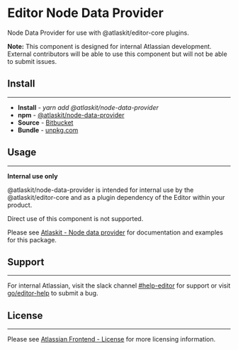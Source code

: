 # Editor Node Data Provider

Node Data Provider for use with @atlaskit/editor-core plugins.

**Note:** This component is designed for internal Atlassian development. External contributors will
be able to use this component but will not be able to submit issues.

## Install

---

- **Install** - _yarn add @atlaskit/node-data-provider_
- **npm** -
  [@atlaskit/node-data-provider](https://www.npmjs.com/package/@atlaskit/node-data-provider)
- **Source** -
  [Bitbucket](https://bitbucket.org/atlassian/atlassian-frontend/src/master/packages/editor/node-data-provider)
- **Bundle** - [unpkg.com](https://unpkg.com/@atlaskit/node-data-provider/dist/)

## Usage

---

**Internal use only**

@atlaskit/node-data-provider is intended for internal use by the @atlaskit/editor-core and as a
plugin dependency of the Editor within your product.

Direct use of this component is not supported.

Please see
[Atlaskit - Node data provider](https://atlaskit.atlassian.com/packages/editor/node-data-provider)
for documentation and examples for this package.

## Support

---

For internal Atlassian, visit the slack channel
[#help-editor](https://atlassian.slack.com/archives/CFG3PSQ9E) for support or visit
[go/editor-help](https://go/editor-help) to submit a bug.

## License

---

Please see
[Atlassian Frontend - License](https://developer.atlassian.com/cloud/framework/atlassian-frontend/#license)
for more licensing information.
